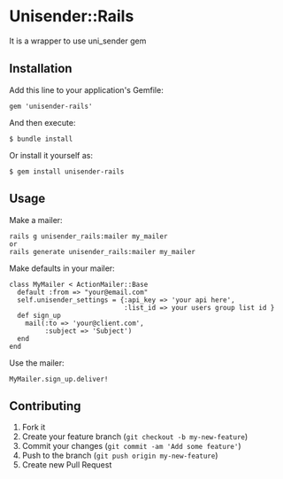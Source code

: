 # Unisender::Rails

It is a wrapper to use uni_sender gem

## Installation

Add this line to your application's Gemfile:

    gem 'unisender-rails'

And then execute:

    $ bundle install

Or install it yourself as:

    $ gem install unisender-rails

## Usage

Make a mailer:

    rails g unisender_rails:mailer my_mailer
    or 
    rails generate unisender_rails:mailer my_mailer

Make defaults in your mailer:

    class MyMailer < ActionMailer::Base
      default :from => "your@email.com"
      self.unisender_settings = {:api_key => 'your api here',
                                 :list_id => your users group list id }
      def sign_up
  	    mail(:to => 'your@client.com',
             :subject => 'Subject')
      end
    end

Use the mailer:

    MyMailer.sign_up.deliver!

## Contributing

1. Fork it
2. Create your feature branch (`git checkout -b my-new-feature`)
3. Commit your changes (`git commit -am 'Add some feature'`)
4. Push to the branch (`git push origin my-new-feature`)
5. Create new Pull Request
